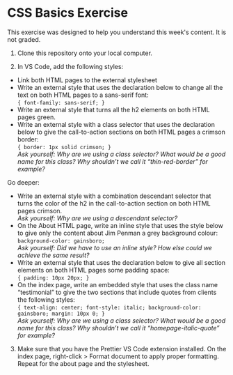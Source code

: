 # CSS Basics Exercise
This exercise was designed to help you understand this week's content. It is not graded.

1. Clone this repository onto your local computer.

2. In VS Code, add the following styles:
* Link both HTML pages to the external stylesheet
* Write an external style that uses the declaration below to change all the text on both HTML pages to a sans-serif font: <br/>
`{ font-family: sans-serif; }`
* Write an external style that turns all the h2 elements on both HTML pages green.
* Write an external style with a class selector that uses the declaration below to give the call-to-action sections on both HTML pages a crimson border: <br/>
`{ border: 1px solid crimson; }`<br/>
*Ask yourself: Why are we using a class selector? What would be a good name for this class? Why shouldn’t we call it “thin-red-border” for example?*

Go deeper:
* Write an external style with a combination descendant selector that turns the color of the h2 in the call-to-action section on both HTML pages crimson.<br/>
*Ask yourself: Why are we using a descendant selector?*
* On the About HTML page, write an inline style that uses the style below to give only the content about Jim Penman a grey background colour: <br/>
`background-color: gainsboro;`<br/>
*Ask yourself: Did we have to use an inline style? How else could we achieve the same result?*
* Write an external style that uses the declaration below to give all section elements on both HTML pages some padding space: <br/>
`{ padding: 10px 20px; }`
* On the index page, write an embedded style that uses the class name “testimonial” to give the two sections that include quotes from clients the following styles: <br/>
`{ text-align: center; font-style: italic; background-color: gainsboro; margin: 10px 0; }`<br/>
*Ask yourself: Why are we using a class selector? What would be a good name for this class? Why shouldn’t we call it “homepage-italic-quote” for example?*
3. Make sure that you have the Prettier VS Code extension installed. On the index page, right-click > Format document to apply proper formatting. Repeat for the about page and the stylesheet.